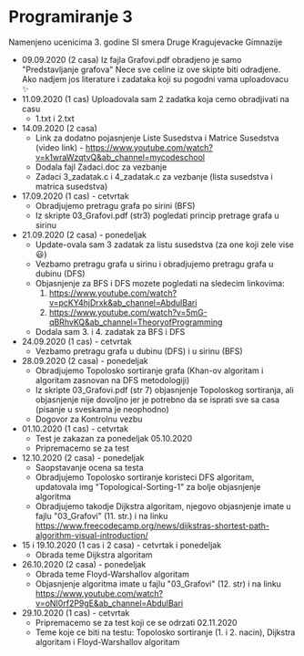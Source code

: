 # Programiranje 3
Namenjeno ucenicima 3. godine SI smera Druge Kragujevacke Gimnazije
- 09.09.2020 (2 casa) 
  Iz fajla Grafovi.pdf obradjeno je samo "Predstavljanje grafova"
  Nece sve celine iz ove skipte biti odradjene.
  Ako nadjem jos literature i zadataka koji su pogodni vama uploadovacu :sparkles:
- 11.09.2020 (1 cas)
  Uploadovala sam 2 zadatka koja cemo obradjivati na casu 
  * 1.txt i 2.txt
- 14.09.2020 (2 casa)
  * Link za dodatno pojasnjenje Liste Susedstva i Matrice Susedstva (video link) - https://www.youtube.com/watch?v=k1wraWzqtvQ&ab_channel=mycodeschool
  * Dodala fajl Zadaci.doc za vezbanje
  * Zadaci 3_zadatak.c i 4_zadatak.c za vezbanje (lista susedstva i matrica susedstva)
- 17.09.2020 (1 cas) - cetvrtak
  * Obradjujemo pretragu grafa po sirini (BFS) 
  * Iz skripte 03_Grafovi.pdf (str3) pogledati princip pretrage grafa u sirinu
- 21.09.2020 (2 casa) - ponedeljak
  * Update-ovala sam 3 zadatak za listu susedstva (za one koji zele vise :smiley:)
  * Vezbamo pretragu grafa u sirinu i obradjujemo pretragu grafa u dubinu (DFS)
  * Objasnjenje za BFS i DFS mozete pogledati na sledecim linkovima:
    1. https://www.youtube.com/watch?v=pcKY4hjDrxk&ab_channel=AbdulBari
    2. https://www.youtube.com/watch?v=5mG-qBRhvKQ&ab_channel=TheoryofProgramming
  * Dodala sam 3. i 4. zadatak za BFS i DFS
- 24.09.2020 (1 cas) - cetvrtak
  * Vezbamo pretragu grafa u dubinu (DFS) i u sirinu (BFS)
- 28.09.2020 (2 casa) - ponedeljak
  * Obradjujemo Topolosko sortiranje grafa (Khan-ov algoritam i algoritam zasnovan na DFS metodologiji)
  * Iz skripte 03_Grafovi.pdf (str 7) objasnjenje Topoloskog sortiranja, ali objasnjenje nije dovoljno jer je potrebno da se isprati sve sa casa (pisanje u sveskama je neophodno)
  * Dogovor za Kontrolnu vezbu
- 01.10.2020 (1 cas) - cetvrtak
  * Test je zakazan za ponedeljak 05.10.2020
  * Pripremacemo se za test
- 12.10.2020 (2 casa) - ponedeljak
  * Saopstavanje ocena sa testa
  * Obradjujemo Topolosko sortiranje koristeci DFS algoritam, updatovala img "Topological-Sorting-1" za bolje objasnjenje algoritma
  * Obradjujemo takodje Dijkstra algoritam, njegovo objasnjenje imate u fajlu "03_Grafovi" (11. str.) i na linku https://www.freecodecamp.org/news/dijkstras-shortest-path-algorithm-visual-introduction/
- 15 i 19.10.2020 (1 cas i 2 casa) - cetvrtak i ponedeljak
  * Obrada teme Dijkstra algoritam 
- 26.10.2020 (2 casa) - ponedeljak
  * Obrada teme Floyd-Warshallov algoritam
  * Objasnjenje algoritma imate u fajlu "03_Grafovi" (12. str) i na linku https://www.youtube.com/watch?v=oNI0rf2P9gE&ab_channel=AbdulBari
- 29.10.2020 (1 cas) - cetvrtak
  * Pripremacemo se za test koji ce se odrzati 02.11.2020
  * Teme koje ce biti na testu: Topolosko sortiranje (1. i 2. nacin), Dijkstra algoritam i Floyd-Warshallov algoritam

